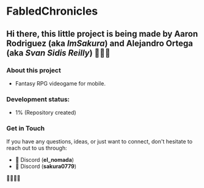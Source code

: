 # FabledChronicles

## Hi there, this little project is being made by **Aaron Rodriguez** (aka *ImSakura*) and **Alejandro Ortega** (aka *Svan Sidis Reilly*) ☝🏻🐺


### About this project

- Fantasy RPG videogame for mobile.

### Development status:

- 1% (Repository created) 

### Get in Touch

If you have any questions, ideas, or just want to connect, don't hesitate to reach out to us through: 
- 📲 Discord (**el_nomada**)
- 📲 Discord (**sakura0779**)
 

🐺🤝🏻🐐

